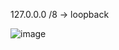 127.0.0.0 /8 -> loopback

![image](https://user-images.githubusercontent.com/100133263/198835510-30cde00d-c0d8-4d08-80e0-1c05d38913de.png)
